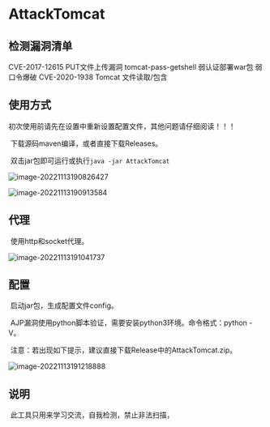 # AttackTomcat

## 检测漏洞清单

CVE-2017-12615 PUT文件上传漏洞
tomcat-pass-getshell 弱认证部署war包
弱口令爆破
CVE-2020-1938 Tomcat 文件读取/包含

## 使用方式
初次使用前请先在设置中重新设置配置文件，其他问题请仔细阅读！！！

​	下载源码maven编译，或者直接下载Releases。

​	双击jar包即可运行或执行`java -jar AttackTomcat`

![image-20221113190826427](https://raw.githubusercontent.com/tpt11fb/AttackTomcat/main/images/image-20221113190826427.png)

![image-20221113190913584](https://raw.githubusercontent.com/tpt11fb/AttackTomcat/main/images/image-20221113190913584.png)

## 代理

​	使用http和socket代理。

![image-20221113191041737](https://raw.githubusercontent.com/tpt11fb/AttackTomcat/main/images/image-20221113191041737.png)

## 配置

​	启动jar包，生成配置文件config。

​	AJP漏洞使用python脚本验证，需要安装python3环境。命令格式：python -V。

​	注意：若出现如下提示，建议直接下载Release中的AttackTomcat.zip。

![image-20221113191218888](https://raw.githubusercontent.com/tpt11fb/AttackTomcat/main/images/image-20221113191218888.png)

## 说明

​	此工具只用来学习交流，自我检测，禁止非法扫描，
